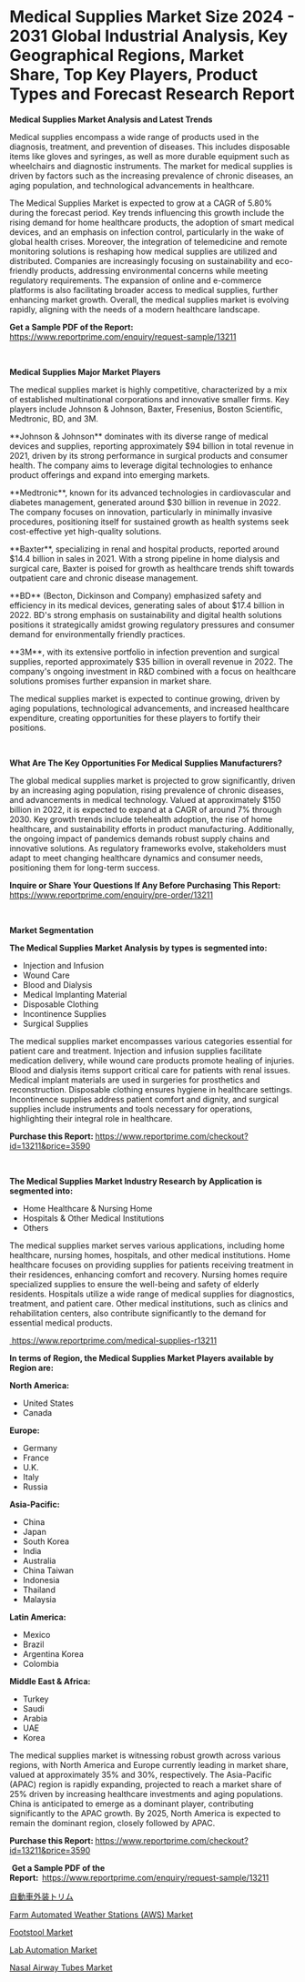 <p><h1>Medical Supplies Market Size 2024 - 2031 Global Industrial Analysis, Key Geographical Regions, Market Share, Top Key Players, Product Types and Forecast Research Report</h1></p><p><strong>Medical Supplies Market Analysis and Latest Trends</strong></p>
<p><p>Medical supplies encompass a wide range of products used in the diagnosis, treatment, and prevention of diseases. This includes disposable items like gloves and syringes, as well as more durable equipment such as wheelchairs and diagnostic instruments. The market for medical supplies is driven by factors such as the increasing prevalence of chronic diseases, an aging population, and technological advancements in healthcare.</p><p>The Medical Supplies Market is expected to grow at a CAGR of 5.80% during the forecast period. Key trends influencing this growth include the rising demand for home healthcare products, the adoption of smart medical devices, and an emphasis on infection control, particularly in the wake of global health crises. Moreover, the integration of telemedicine and remote monitoring solutions is reshaping how medical supplies are utilized and distributed. Companies are increasingly focusing on sustainability and eco-friendly products, addressing environmental concerns while meeting regulatory requirements. The expansion of online and e-commerce platforms is also facilitating broader access to medical supplies, further enhancing market growth. Overall, the medical supplies market is evolving rapidly, aligning with the needs of a modern healthcare landscape.</p></p>
<p><strong>Get a Sample PDF of the Report:&nbsp;</strong> <a href="https://www.reportprime.com/enquiry/request-sample/13211">https://www.reportprime.com/enquiry/request-sample/13211</a></p>
<p>&nbsp;</p>
<p><strong>Medical Supplies Major Market Players</strong></p>
<p><p>The medical supplies market is highly competitive, characterized by a mix of established multinational corporations and innovative smaller firms. Key players include Johnson & Johnson, Baxter, Fresenius, Boston Scientific, Medtronic, BD, and 3M. </p><p>**Johnson & Johnson** dominates with its diverse range of medical devices and supplies, reporting approximately $94 billion in total revenue in 2021, driven by its strong performance in surgical products and consumer health. The company aims to leverage digital technologies to enhance product offerings and expand into emerging markets.</p><p>**Medtronic**, known for its advanced technologies in cardiovascular and diabetes management, generated around $30 billion in revenue in 2022. The company focuses on innovation, particularly in minimally invasive procedures, positioning itself for sustained growth as health systems seek cost-effective yet high-quality solutions.</p><p>**Baxter**, specializing in renal and hospital products, reported around $14.4 billion in sales in 2021. With a strong pipeline in home dialysis and surgical care, Baxter is poised for growth as healthcare trends shift towards outpatient care and chronic disease management.</p><p>**BD** (Becton, Dickinson and Company) emphasized safety and efficiency in its medical devices, generating sales of about $17.4 billion in 2022. BD's strong emphasis on sustainability and digital health solutions positions it strategically amidst growing regulatory pressures and consumer demand for environmentally friendly practices.</p><p>**3M**, with its extensive portfolio in infection prevention and surgical supplies, reported approximately $35 billion in overall revenue in 2022. The company's ongoing investment in R&D combined with a focus on healthcare solutions promises further expansion in market share.</p><p>The medical supplies market is expected to continue growing, driven by aging populations, technological advancements, and increased healthcare expenditure, creating opportunities for these players to fortify their positions.</p></p>
<p>&nbsp;</p>
<p><strong>What Are The Key Opportunities For Medical Supplies Manufacturers?</strong></p>
<p><p>The global medical supplies market is projected to grow significantly, driven by an increasing aging population, rising prevalence of chronic diseases, and advancements in medical technology. Valued at approximately $150 billion in 2022, it is expected to expand at a CAGR of around 7% through 2030. Key growth trends include telehealth adoption, the rise of home healthcare, and sustainability efforts in product manufacturing. Additionally, the ongoing impact of pandemics demands robust supply chains and innovative solutions. As regulatory frameworks evolve, stakeholders must adapt to meet changing healthcare dynamics and consumer needs, positioning them for long-term success.</p></p>
<p><strong>Inquire or Share Your Questions If Any Before Purchasing This Report:</strong> <a href="https://www.reportprime.com/enquiry/pre-order/13211">https://www.reportprime.com/enquiry/pre-order/13211</a></p>
<p>&nbsp;</p>
<p><strong>Market Segmentation</strong></p>
<p><strong>The Medical Supplies Market Analysis by types is segmented into:</strong></p>
<p><ul><li>Injection and Infusion</li><li>Wound Care</li><li>Blood and Dialysis</li><li>Medical Implanting Material</li><li>Disposable Clothing</li><li>Incontinence Supplies</li><li>Surgical Supplies</li></ul></p>
<p><p>The medical supplies market encompasses various categories essential for patient care and treatment. Injection and infusion supplies facilitate medication delivery, while wound care products promote healing of injuries. Blood and dialysis items support critical care for patients with renal issues. Medical implant materials are used in surgeries for prosthetics and reconstruction. Disposable clothing ensures hygiene in healthcare settings. Incontinence supplies address patient comfort and dignity, and surgical supplies include instruments and tools necessary for operations, highlighting their integral role in healthcare.</p></p>
<p><strong>Purchase this Report:&nbsp;</strong><a href="https://www.reportprime.com/checkout?id=13211&price=3590">https://www.reportprime.com/checkout?id=13211&price=3590</a></p>
<p>&nbsp;</p>
<p><strong>The Medical Supplies Market Industry Research by Application is segmented into:</strong></p>
<p><ul><li>Home Healthcare & Nursing Home</li><li>Hospitals & Other Medical Institutions</li><li>Others</li></ul></p>
<p><p>The medical supplies market serves various applications, including home healthcare, nursing homes, hospitals, and other medical institutions. Home healthcare focuses on providing supplies for patients receiving treatment in their residences, enhancing comfort and recovery. Nursing homes require specialized supplies to ensure the well-being and safety of elderly residents. Hospitals utilize a wide range of medical supplies for diagnostics, treatment, and patient care. Other medical institutions, such as clinics and rehabilitation centers, also contribute significantly to the demand for essential medical products.</p></p>
<p><a href="https://www.reportprime.com/medical-supplies-r13211">&nbsp;https://www.reportprime.com/medical-supplies-r13211</a></p>
<p><strong>In terms of Region, the Medical Supplies Market Players available by Region are:</strong></p>
<p>
    <p> <strong> North America: </strong>
        <ul>
            <li>United States</li>
            <li>Canada</li>
        </ul>
        </p> 
    <p> <strong> Europe: </strong>
        <ul>
            <li>Germany</li>
            <li>France</li>
            <li>U.K.</li>
            <li>Italy</li>
            <li>Russia</li>
        </ul>
        </p> 
    <p> <strong> Asia-Pacific: </strong>
        <ul>
            <li>China</li>
            <li>Japan</li>
            <li>South Korea</li>
            <li>India</li>
            <li>Australia</li>
            <li>China Taiwan</li>
            <li>Indonesia</li>
            <li>Thailand</li>
            <li>Malaysia</li>
        </ul>
        </p> 
    <p> <strong> Latin America: </strong>
        <ul>
            <li>Mexico</li>
            <li>Brazil</li>
            <li>Argentina Korea</li>
            <li>Colombia</li>
        </ul>
        </p> 
    <p> <strong> Middle East & Africa: </strong>
        <ul>
            <li>Turkey</li>
            <li>Saudi</li>
            <li>Arabia</li>
            <li>UAE</li>
            <li>Korea</li>
        </ul>
    </p>
    </p>
<p><p>The medical supplies market is witnessing robust growth across various regions, with North America and Europe currently leading in market share, valued at approximately 35% and 30%, respectively. The Asia-Pacific (APAC) region is rapidly expanding, projected to reach a market share of 25% driven by increasing healthcare investments and aging populations. China is anticipated to emerge as a dominant player, contributing significantly to the APAC growth. By 2025, North America is expected to remain the dominant region, closely followed by APAC.</p></p>
<p><strong>Purchase this Report: </strong><a href="https://www.reportprime.com/checkout?id=13211&price=3590">https://www.reportprime.com/checkout?id=13211&price=3590</a></p>
<p>&nbsp;<strong>Get a Sample PDF of the Report:&nbsp;&nbsp;</strong><a href="https://www.reportprime.com/enquiry/request-sample/13211">https://www.reportprime.com/enquiry/request-sample/13211</a></p>
<p><strong></strong></p>
<p><p><a href="https://medium.com/@tubbs463/%E3%82%B0%E3%83%AD%E3%83%BC%E3%83%90%E3%83%AB%E8%87%AA%E5%8B%95%E8%BB%8A%E5%A4%96%E8%A3%85%E3%83%88%E3%83%AA%E3%83%A0%E5%B8%82%E5%A0%B4%E3%81%AE%E3%83%88%E3%83%AC%E3%83%B3%E3%83%89%E3%81%A8%E9%9D%A9%E6%96%B0-%E5%B0%86%E6%9D%A5%E3%81%AE%E5%B1%95%E6%9C%9B%E5%88%86%E6%9E%90-2024%E5%B9%B4-2031%E5%B9%B4-b79ed63fffce">自動車外装トリム</a></p><p><a href="https://medium.com/@darrensipes2023/emerging-farm-automated-weather-stations-aws-market-opportunities-market-analysis-for-investors-b387f7b1bb9a?postPublishedType=initial">Farm Automated Weather Stations (AWS) Market</a></p><p><a href="https://www.linkedin.com/pulse/global-footstool-industry-types-applications-market-players-fb7sf?trackingId=%2Blrt0y9TTHGykfBgLVXQAQ%3D%3D">Footstool Market</a></p><p><a href="https://github.com/arionmp/Market-Research-Report-List-5/blob/main/lab-automation-market.md">Lab Automation Market</a></p><p><a href="https://medium.com/@caroline.lewis06756/exploring-nasal-airway-tubes-market-dynamics-global-trends-and-future-growth-prospects-2024-2031-1992725563a1">Nasal Airway Tubes Market</a></p></p>